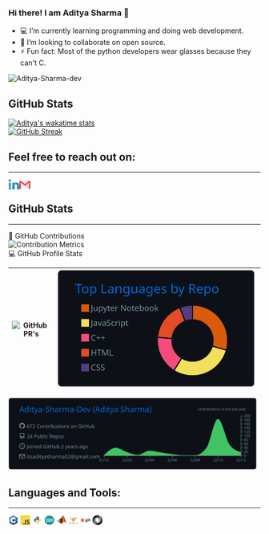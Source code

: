 ### Hi there! I am Aditya Sharma 👋

<!--
**Aditya-Sharma-dev/Aditya-Sharma-dev** is a ✨ _special_ ✨ repository because its `README.md` (this file) appears on your GitHub profile.

Here are some ideas to get you started:
-->
- 💻 I’m currently learning programming and doing web development.
- 👯 I’m looking to collaborate on open source.
- ⚡ Fun fact: Most of the python developers wear glasses because they can't C.

<!-- - 👋 Hi, I’m Aditya Sharma
- 👀 I’m interested in programming
- 🌱 I’m currently learning C++, Blockchain and web development
- 🔎 Exploring Machine Learning
- 📝 Check out my [portfolio](https://Aditya-Sharma-Dev.github.io/)
-->

<!---
[<img align="left" alt="Aaryan-Arora-3" width="22px" src="images/quora.png" />](https://devpost.com/Aditya-Sharma-Dev?ref_content=user-portfolio&ref_feature=portfolio&ref_medium=global-nav)

[<img align="left" alt="aaryan-arora-a956b8203 | LinkedIn" width="22px" src="images/linkedin.png" />](https://devfolio.co/projects)

[<img align="left" alt="Aditya-Sharma-Dev@gmail.com" width="22px" src="images/gmail.png" />](https://leetcode.com/Aditya-Sharma-Dev/)

[<img align="left" alt="Aaryan-Arora-3" width="22px" src="images/quora.png" />](https://studentambassadors.microsoft.com/en-US/studentambassadors/profile/acdd63b1-86f2-4bef-be0d-54ec458f92fb)

[<img align="left" alt="aaryan-arora-a956b8203 | LinkedIn" width="22px" src="images/linkedin.png" />](https://devfolio.co/projects)

[<img align="left" alt="Aditya-Sharma-Dev@gmail.com" width="22px" src="images/gmail.png" />](https://leetcode.com/Aditya-Sharma-Dev/)
<br></br>
--->

<img height="35px" src="https://komarev.com/ghpvc/?username=aditya-sharma-dev&label=Profile%20views&color=0e75b6&style=flat" alt="Aditya-Sharma-dev" />

 
  
## GitHub Stats

[![Aditya's wakatime stats](https://github-readme-stats.vercel.app/api/?username=aditya-sharma-dev)](https://github.com/anuraghazra/github-readme-stats)<br/>
[![GitHub Streak](https://github-readme-streak-stats.herokuapp.com/?user=aditya-sharma-dev&hide_border=true)](https://git.io/streak-stats)


## Feel free to reach out on: 
<hr>

[<img align="left" alt="aditya-sharma-dev | LinkedIn" width="22px" src="images/linkedin.png" />](https://www.linkedin.com/in/aditya-sharma-lnkdin/)

[<img align="left" alt="Aditya-Sharma-Dev@gmail.com" width="22px" src="images/gmail.png" />](mailto:itsadityasharma02@gmail.com)

<br />

## GitHub Stats
<hr>


<summary>🔨 GitHub Contributions</summary>
<img alt="Contribution Metrics" src="https://metrics.lecoq.io/Aditya-Sharma-Dev?template=classic&base.header=0&base.activity=0&base.community=0&base.repositories=0&base.metadata=0&isocalendar=1&notable=1&isocalendar.duration=half-year&notable.from=organization&notable.repositories=false&config.timezone=Asia%2FCalcutta"/>


<summary>💻 GitHub Profile Stats</summary>

|![GitHub PR's](https://github-readme-stats.vercel.app/api?username=Aditya-Sharma-Dev&show_icons=true&theme=dark&include_all_commits=true)| ![Branches - Network Graph](https://raw.githubusercontent.com/Aditya-Sharma-Dev/Aditya-Sharma-Dev/master/profile-summary-card-output/github_dark/1-repos-per-language.svg)
|-|-|
<img alt="Aditya's GitHub Graph1" src="https://raw.githubusercontent.com/Aditya-Sharma-Dev/Aditya-Sharma-Dev/master/profile-summary-card-output/github_dark/0-profile-details.svg" />


## Languages and Tools:  
<hr>

<code><img height="20" src="https://raw.githubusercontent.com/github/explore/80688e429a7d4ef2fca1e82350fe8e3517d3494d/topics/cpp/cpp.png"></code>
<code><img height="20" src="https://raw.githubusercontent.com/github/explore/80688e429a7d4ef2fca1e82350fe8e3517d3494d/topics/javascript/javascript.png"></code>
<code><img height="20" src="https://raw.githubusercontent.com/github/explore/80688e429a7d4ef2fca1e82350fe8e3517d3494d/topics/python/python.png"></code>
<code><img height="20" src="https://raw.githubusercontent.com/github/explore/5c058a388828bb5fde0bcafd4bc867b5bb3f26f3/topics/arduino/arduino.png"></code>
<code><img height="20" src="https://raw.githubusercontent.com/github/explore/80688e429a7d4ef2fca1e82350fe8e3517d3494d/topics/matlab/matlab.png"></code> 
<code><img height="20" src="https://raw.githubusercontent.com/github/explore/80688e429a7d4ef2fca1e82350fe8e3517d3494d/topics/tensorflow/tensorflow.png"></code> 
<code><img height="20" src="https://raw.githubusercontent.com/github/explore/80688e429a7d4ef2fca1e82350fe8e3517d3494d/topics/git/git.png"></code> 
<code><img height="20" src="https://raw.githubusercontent.com/github/explore/80688e429a7d4ef2fca1e82350fe8e3517d3494d/topics/json/json.png"></code> 

<!---
Aditya-Sharma-Dev/Aditya-Sharma-Dev is a ✨ special ✨ repository because its `README.md` (this file) appears on your GitHub profile.
You can click the Preview link to take a look at your changes.
--->
